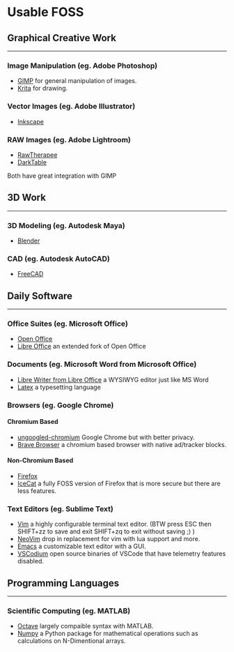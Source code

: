 # Usable FOSS

## Graphical Creative Work

---

### Image Manipulation (eg. Adobe Photoshop)

- [GIMP](https://www.gimp.org/) for general manipulation of images.
- [Krita](https://krita.org/) for drawing.

### Vector Images (eg. Adobe Illustrator)

- [Inkscape](https://inkscape.org/)

### RAW Images (eg. Adobe Lightroom)

- [RawTherapee](https://rawtherapee.com/)
- [DarkTable](https://www.darktable.org/)

Both have great integration with GIMP

## 3D Work

---

### 3D Modeling (eg. Autodesk Maya)

- [Blender](https://www.blender.org)

### CAD (eg. Autodesk AutoCAD)

- [FreeCAD](https://www.freecadweb.org/)

## Daily Software

---

### Office Suites (eg. Microsoft Office)

- [Open Office](https://www.openoffice.org/)
- [Libre Office](https://www.libreoffice.org/) an extended fork of Open Office

### Documents (eg. Microsoft Word from Microsoft Office)

- [Libre Writer from Libre Office](https://www.libreoffice.org/) a WYSIWYG editor just like MS Word
- [Latex](https://www.latex-project.org/) a typesetting language

### Browsers (eg. Google Chrome)

#### Chromium Based

- [ungoogled-chromium](https://github.com/Eloston/ungoogled-chromium) Google Chrome but with better privacy.
- [Brave Browser](https://github.com/brave/brave-browser) a chromium based browser with native ad/tracker blocks.

#### Non-Chromium Based

- [Firefox](https://www.mozilla.org/tr/firefox/new/)
- [IceCat](https://www.gnu.org/software/gnuzilla/) a fully FOSS version of Firefox that is more secure but there are less features.

### Text Editors (eg. Sublime Text)

- [Vim](https://www.vim.org/) a highly configurable terminal text editor. (BTW press ESC then SHIFT+zz to save and exit SHIFT+zq to exit without saving ;\) )
- [NeoVim](https://neovim.io/) drop in replacement for vim with lua support and more.
- [Emacs](https://www.gnu.org/software/emacs/) a customizable text editor with a GUI.
- [VSCodium](https://vscodium.com/) open source binaries of VSCode that have telemetry features disabled.

## Programming Languages

---

### Scientific Computing (eg. MATLAB)

- [Octave](https://www.gnu.org/software/octave/index) largely compaible syntax with MATLAB.
- [Numpy](https://numpy.org/) a Python package for mathematical operations such as calculations on N-Dimentional arrays.
